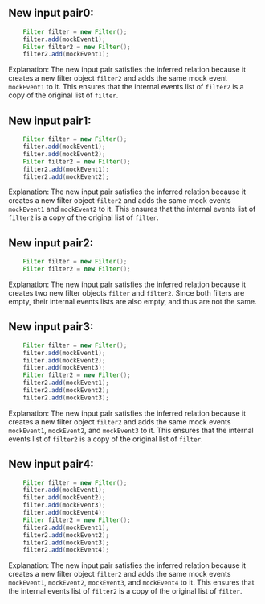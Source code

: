## New input pair0:
```java
    Filter filter = new Filter();
    filter.add(mockEvent1);
    Filter filter2 = new Filter();
    filter2.add(mockEvent1);
```

Explanation: The new input pair satisfies the inferred relation because it creates a new filter object `filter2` and adds the same mock event `mockEvent1` to it. This ensures that the internal events list of `filter2` is a copy of the original list of `filter`.

## New input pair1:
```java
    Filter filter = new Filter();
    filter.add(mockEvent1);
    filter.add(mockEvent2);
    Filter filter2 = new Filter();
    filter2.add(mockEvent1);
    filter2.add(mockEvent2);
```

Explanation: The new input pair satisfies the inferred relation because it creates a new filter object `filter2` and adds the same mock events `mockEvent1` and `mockEvent2` to it. This ensures that the internal events list of `filter2` is a copy of the original list of `filter`.

## New input pair2:
```java
    Filter filter = new Filter();
    Filter filter2 = new Filter();
```

Explanation: The new input pair satisfies the inferred relation because it creates two new filter objects `filter` and `filter2`. Since both filters are empty, their internal events lists are also empty, and thus are not the same.

## New input pair3:
```java
    Filter filter = new Filter();
    filter.add(mockEvent1);
    filter.add(mockEvent2);
    filter.add(mockEvent3);
    Filter filter2 = new Filter();
    filter2.add(mockEvent1);
    filter2.add(mockEvent2);
    filter2.add(mockEvent3);
```

Explanation: The new input pair satisfies the inferred relation because it creates a new filter object `filter2` and adds the same mock events `mockEvent1`, `mockEvent2`, and `mockEvent3` to it. This ensures that the internal events list of `filter2` is a copy of the original list of `filter`.

## New input pair4:
```java
    Filter filter = new Filter();
    filter.add(mockEvent1);
    filter.add(mockEvent2);
    filter.add(mockEvent3);
    filter.add(mockEvent4);
    Filter filter2 = new Filter();
    filter2.add(mockEvent1);
    filter2.add(mockEvent2);
    filter2.add(mockEvent3);
    filter2.add(mockEvent4);
```

Explanation: The new input pair satisfies the inferred relation because it creates a new filter object `filter2` and adds the same mock events `mockEvent1`, `mockEvent2`, `mockEvent3`, and `mockEvent4` to it. This ensures that the internal events list of `filter2` is a copy of the original list of `filter`.
